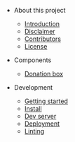- About this project
  - [Introduction](/?id=vue-snippets)
  - [Disclaimer](/?id=disclaimer)
  - [Contributors](/?id=contributors)
  - [License](/?id=license)

- Components
  - [Donation box](components/donation.md)

- Development
  - [Getting started](development.md?id=getting-started)
  - [Install](development.md?id=install)
  - [Dev server](development.md?id=dev-server)
  - [Deployment](development.md?id=deployment)
  - [Linting](development.md?id=linting)
  
